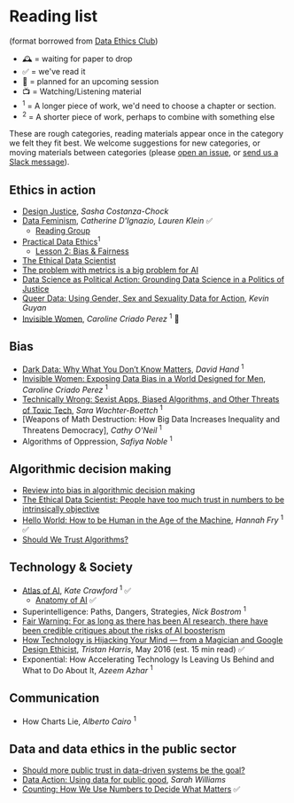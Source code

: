 # Reading list

(format borrowed from [Data Ethics Club](https://github.com/very-good-science/data-ethics-club))

- 🕰️ = waiting for paper to drop
- ✅ = we've read it
- 📅 = planned for an upcoming session
- 📺 = Watching/Listening material
- <sup>1</sup> = A longer piece of work, we'd need to choose a chapter or section.
- <sup>2</sup> = A shorter piece of work, perhaps to combine with something else

These are rough categories, reading materials appear once in the category we felt they fit best. 
We welcome suggestions for new categories, or moving materials between categories (please [open an issue](https://github.com/ukgovdatascience/data-ethics-and-society-reading-group/issues/new/choose), or [send us a Slack message](https://govdatascience.slack.com/team/UE7T99KTR)).

## Ethics in action

- [Design Justice](https://design-justice.pubpub.org/), *Sasha Costanza-Chock*
- [Data Feminism](https://data-feminism.mitpress.mit.edu/), *Catherine D'Ignazio, Lauren Klein* ✅
  - [Reading Group](https://datafeminism.io/blog/book/data-feminism-reading-group/)
- [Practical Data Ethics](https://ethics.fast.ai/)<sup>1</sup>
  - [Lesson 2: Bias & Fairness](https://ethics.fast.ai/videos/?lesson=2)
- [The Ethical Data Scientist](https://slate.com/technology/2016/02/how-to-bring-better-ethics-to-data-science.html)
- [The problem with metrics is a big problem for AI](https://www.fast.ai/2019/09/24/metrics/)
- [Data Science as Political Action: Grounding Data Science in a Politics of Justice](https://arxiv.org/abs/1811.03435)
- [Queer Data: Using Gender, Sex and Sexuality Data for Action](https://www.bloomsbury.com/uk/queer-data-9781350230729/), *Kevin Guyan*
- [Invisible Women](https://carolinecriadoperez.com/book/invisible-women/), *Caroline Criado Perez* <sup>1</sup>  📅

## Bias
- [Dark Data: Why What You Don’t Know Matters](https://darkdata.website/), *David Hand* <sup>1</sup>
- [Invisible Women: Exposing Data Bias in a World Designed for Men](https://carolinecriadoperez.com/book/invisible-women/), *Caroline Criado Perez* <sup>1</sup>
- [Technically Wrong: Sexist Apps, Biased Algorithms, and Other Threats of Toxic Tech](https://www.sarawb.com/books), *Sara Wachter-Boettch* <sup>1</sup>
- [Weapons of Math Destruction: How Big Data Increases Inequality and Threatens Democracy], *Cathy O'Neil* <sup>1</sup>
- Algorithms of Oppression, *Safiya Noble* <sup>1</sup>

## Algorithmic decision making

- [Review into bias in algorithmic decision making](https://assets.publishing.service.gov.uk/government/uploads/system/uploads/attachment_data/file/939109/CDEI_review_into_bias_in_algorithmic_decision-making.pdf)
- [The Ethical Data Scientist: People have too much trust in numbers to be intrinsically objective](https://slate.com/technology/2016/02/how-to-bring-better-ethics-to-data-science.html)
- [Hello World: How to be Human in the Age of the Machine](https://www.penguin.co.uk/books/111/1114076/hello-world/9781784163068.html), *Hannah Fry* <sup>1</sup> ✅
- [Should We Trust Algorithms?](https://hdsr.mitpress.mit.edu/pub/56lnenzj/release/1)


## Technology & Society

- [Atlas of AI](https://yalebooks.yale.edu/book/9780300209570/atlas-ai), *Kate Crawford* <sup>1</sup> ✅
  - [Anatomy of AI](https://anatomyof.ai/) ✅
- Superintelligence: Paths, Dangers, Strategies, *Nick Bostrom* <sup>1</sup>
- [Fair Warning: For as long as there has been AI research, there have been credible critiques about the risks of AI boosterism](https://reallifemag.com/fair-warning/)
- [How Technology is Hijacking Your Mind — from a Magician and Google Design Ethicist](https://medium.com/thrive-global/how-technology-hijacks-peoples-minds-from-a-magician-and-google-s-design-ethicist-56d62ef5edf3), *Tristan Harris*, May 2016 (est. 15 min read) ✅
- Exponential: How Accelerating Technology Is Leaving Us Behind and What to Do About It, *Azeem Azhar* <sup>1</sup>

## Communication
- How Charts Lie, *Alberto Cairo* <sup>1</sup>

## Data and data ethics in the public sector
- [Should more public trust in data-driven systems be the goal?](https://www.adalovelaceinstitute.org/blog/should-more-public-trust-in-data-driven-systems-be-the-goal/)
- [Data Action: Using data for public good](https://mitpress.mit.edu/books/data-action), *Sarah Williams*
- [Counting: How We Use Numbers to Decide What Matters](https://www.goodreads.com/book/show/50489326-counting) ✅

